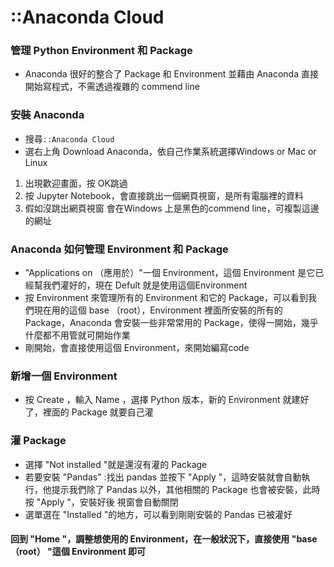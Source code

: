 # ::Anaconda Cloud

### 管理 Python Environment 和 Package
+ Anaconda 很好的整合了 Package 和 Environment 並藉由 Anaconda 直接開始寫程式，不需透過複雜的 commend line

### 安裝 Anaconda
+ 搜尋`::Anaconda Cloud` 
+ 選右上角 Download Anaconda，依自己作業系統選擇Windows or Mac or Linux
1. 出現歡迎畫面，按 OK跳過
2. 按 Jupyter Notebook，會直接跳出一個網頁視窗，是所有電腦裡的資料
3. 假如沒跳出網頁視窗 會在Windows 上是黑色的commend line，可複製這邊的網址

### Anaconda 如何管理 Environment 和 Package
+ "Applications on （應用於）"一個 Environment，這個 Environment 是它已經幫我們灌好的，現在 Defult 就是使用這個Environment
+ 按 Environment 來管理所有的 Environment 和它的 Package，可以看到我們現在用的這個 base （root），Environment 裡面所安裝的所有的 Package，Anaconda 會安裝一些非常常用的 Package，使得一開始，幾乎什麼都不用管就可開始作業
+ 剛開始，會直接使用這個 Environment，來開始編寫code

### 新增一個 Environment
+ 按 Create ，輸入 Name ，選擇 Python 版本，新的 Environment 就建好了，裡面的 Package 就要自己灌

### 灌 Package
+ 選擇 "Not installed "就是還沒有灌的 Package
+ 若要安裝 "Pandas" :找出 pandas 並按下 "Apply "，這時安裝就會自動執行，他提示我們除了 Pandas 以外，其他相關的 Package 也會被安裝，此時按 "Apply "，安裝好後 視窗會自動關閉
+ 選單選在 "Installed "的地方，可以看到剛剛安裝的 Pandas 已被灌好

#### 回到 "Home "，調整想使用的 Environment，在一般狀況下，直接使用 "base （root） "這個 Environment 即可
